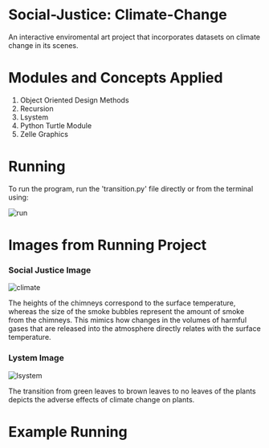 # Social-Justice: Climate-Change
An interactive enviromental art project that incorporates datasets on climate change in its scenes.

# Modules and Concepts Applied
1. Object Oriented Design Methods
2. Recursion
3. Lsystem
4. Python Turtle Module
5. Zelle Graphics

# Running 
To run the program, run the 'transition.py' file directly or from the terminal using:

![run](https://user-images.githubusercontent.com/106436271/212457132-e72bfc1c-19d0-4cdb-baa6-7cd55922b8ee.GIF)

# Images from Running Project

### Social Justice Image

![climate](https://user-images.githubusercontent.com/106436271/212457143-35d29272-68a7-4da6-9548-37b99ee164f9.gif)

 The heights of the chimneys correspond to the surface temperature, whereas the size of the smoke bubbles represent the amount of smoke from the chimneys.
 This mimics how changes in the volumes of harmful gases that are released into the atmosphere directly relates with the surface temperature.

### Lystem Image

![lsystem](https://user-images.githubusercontent.com/106436271/212457353-76b65c54-0f5d-450c-b506-215aafa55690.GIF)


The transition from green leaves to brown leaves to no leaves of the plants depicts the adverse effects of climate change on plants.


# Example Running 
